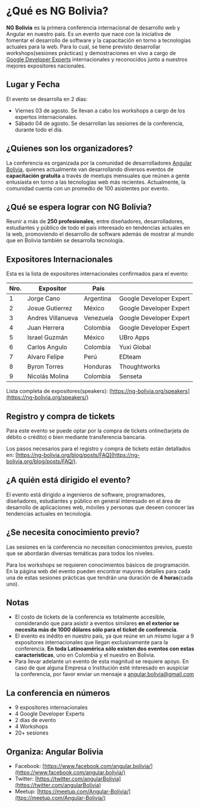 # ¿Qué es NG Bolivia?

**NG Bolivia** es la primera conferencia internacional de desarrollo web y Angular en nuestro país. Es un evento que nace con la iniciativa de fomentar el desarrollo de software y la capacitación en torno a tecnologías actuales para la web. Para lo cual, se tiene previsto desarrollar workshops(sesiones prácticas) y demostraciones en vivo a cargo de [Google Developer Experts](https://developers.google.com/experts/) internacionales y reconocidos junto a nuestros mejores expositores nacionales.

## Lugar y Fecha

El evento se desarrolla en 2 días:

* Viernes 03 de agosto. Se llevan a cabo los workshops a cargo de los expertos internacionales.
* Sábado 04 de agosto. Se desarrollan las sesiones de la conferencia, durante todo el día.

## ¿Quienes son los organizadores?

La conferencia es organizada por la comunidad de desarrolladores [Angular Bolivia](https://www.meetup.com/Angular-Bolivia/), quienes actualmente van desarrollando diversos eventos de **capacitación gratuita** a través de meetups mensuales que reúnen a gente entusiasta en torno a las tecnologías web más recientes. Actualmente, la comunidad cuenta con un promedio de 100 asistentes por evento.

## ¿Qué se espera lograr con NG Bolivia?

Reunir a más de **250 profesionales**, entre diseñadores, desarrolladores, estudiantes y público de todo el país interesado en tendencias actuales en la web, promoviendo el desarrollo de software además de mostrar al mundo que en Bolivia también se desarrolla tecnología.

## Expositores Internacionales

Esta es la lista de expositores internacionales confirmados para el evento:

| Nro.          |  Expositor        | País       |                         |
| ------------- |-------------------| -----------|-------------------------|
| 1             | Jorge Cano        | Argentina  | Google Developer Expert |
| 2             | Josue Gutierrez   | México     | Google Developer Expert |
| 3             | Andres Villanueva | Venezuela  | Google Developer Expert |
| 4             | Juan Herrera      | Colombia   | Google Developer Expert |
| 5             | Israel Guzmán     | México     | UBro Apps               |
| 6             | Carlos Angulo     | Colombia   | Yuxi Global             |
| 7             | Alvaro Felipe     | Perú       | EDteam                  |
| 8             | Byron Torres      | Honduras   | Thoughtworks            |
| 9             | Nicolás Molina    | Colombia   | Senseta                 |

Lista completa de expositores(speakers): [https://ng-bolivia.org/speakers](https://ng-bolivia.org/speakers/)

## Registro y compra de tickets
Para este evento se puede optar por la compra de tickets online(tarjeta de débito o crédito) o bien mediante transferencia bancaria.

Los pasos necesarios para el registro y compra de tickets están detallados en: [https://ng-bolivia.org/blog/posts/FAQ](https://ng-bolivia.org/blog/posts/FAQ/).

## ¿A quién está dirigido el evento?

El evento está dirigido a ingenieros de software, programadores, diseñadores, estudiantes y público en general interesado en el área de desarrollo de aplicaciones web, móviles y personas que deseen conocer las tendencias actuales en tecnología.

## ¿Se necesita conocimiento previo?

Las sesiones en la conferencia no necesitan conocimientos previos, puesto que se abordarán diversas temáticas para todos los niveles.

Para los workshops se requieren conocimientos básicos de programación. En la página web del evento pueden encontrar mayores detalles para cada una de estas sesiones prácticas que tendrán una duración de **4 horas**(cada uno).

## Notas

* El costo de tickets de la conferencia es totalmente accesible, considerando que para asistir a eventos similares **en el exterior se necesita más de 1000 dólares sólo para el ticket de conferencia**.
* El evento es inédito en nuestro país, ya que reúne en un mismo lugar a 9 expositores internacionales que llegan exclusivamente para la conferencia. **En toda Latinoamérica sólo existen dos eventos con estas características**, uno en Colombia y el nuestro en Bolivia.
* Para llevar adelante un evento de esta magnitud se requiere apoyo. En caso de que alguna Empresa o Institución esté interesado en auspiciar la conferencia, por favor enviar un mensaje a [angular.bolivia@gmail.com](angular.bolivia@gmail.com)

## La conferencia en números

* 9 expositores internacionales
* 4 Google Developer Experts
* 2 días de evento
* 4 Workshops
* 20+ sesiones

## Organiza: Angular Bolivia

* Facebook: [https://www.facebook.com/angular.bolivia/](https://www.facebook.com/angular.bolivia/)
* Twitter: [https://twitter.com/angularBolivia](https://twitter.com/angularBolivia)
* Meetup: [https://meetup.com/Angular-Bolivia/](ttps://meetup.com/Angular-Bolivia/)
